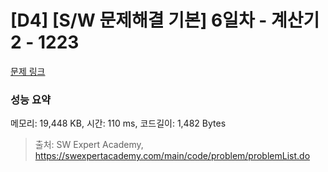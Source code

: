 # [D4] [S/W 문제해결 기본] 6일차 - 계산기2 - 1223 

[문제 링크](https://swexpertacademy.com/main/code/problem/problemDetail.do?contestProbId=AV14nnAaAFACFAYD) 

### 성능 요약

메모리: 19,448 KB, 시간: 110 ms, 코드길이: 1,482 Bytes



> 출처: SW Expert Academy, https://swexpertacademy.com/main/code/problem/problemList.do